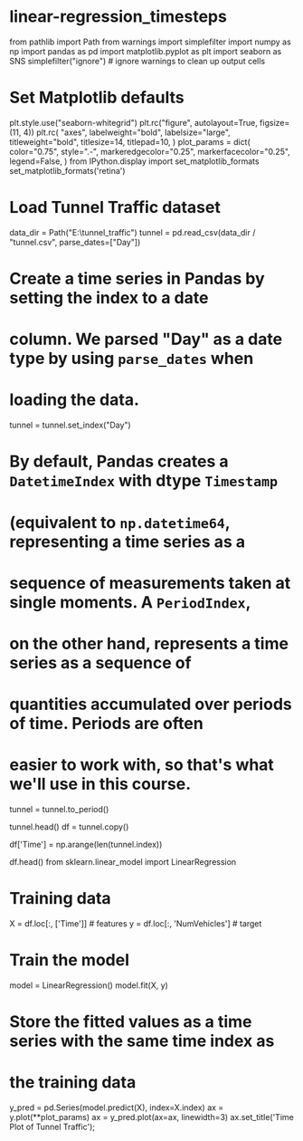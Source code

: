 # linear-regression_timesteps
from pathlib import Path
from warnings import simplefilter
import numpy as np
import pandas as pd
import matplotlib.pyplot as plt
import seaborn as SNS 
simplefilter("ignore")  # ignore warnings to clean up output cells
# Set Matplotlib defaults
plt.style.use("seaborn-whitegrid")
plt.rc("figure", autolayout=True, figsize=(11, 4))
plt.rc(
    "axes",
    labelweight="bold",
    labelsize="large",
    titleweight="bold",
    titlesize=14,
    titlepad=10,
)
plot_params = dict(
    color="0.75",
    style=".-",
    markeredgecolor="0.25",
    markerfacecolor="0.25",
    legend=False,
)
from IPython.display import set_matplotlib_formats
set_matplotlib_formats('retina')
# Load Tunnel Traffic dataset
data_dir = Path("E:\tunnel_traffic")
tunnel = pd.read_csv(data_dir / "tunnel.csv", parse_dates=["Day"])
# Create a time series in Pandas by setting the index to a date
# column. We parsed "Day" as a date type by using `parse_dates` when
# loading the data.
tunnel = tunnel.set_index("Day")
# By default, Pandas creates a `DatetimeIndex` with dtype `Timestamp`
# (equivalent to `np.datetime64`, representing a time series as a
# sequence of measurements taken at single moments. A `PeriodIndex`,
# on the other hand, represents a time series as a sequence of
# quantities accumulated over periods of time. Periods are often
# easier to work with, so that's what we'll use in this course.
tunnel = tunnel.to_period()

tunnel.head()
df = tunnel.copy()

df['Time'] = np.arange(len(tunnel.index))

df.head()
from sklearn.linear_model import LinearRegression

# Training data
X = df.loc[:, ['Time']]  # features
y = df.loc[:, 'NumVehicles']  # target

# Train the model
model = LinearRegression()
model.fit(X, y)

# Store the fitted values as a time series with the same time index as
# the training data
y_pred = pd.Series(model.predict(X), index=X.index)
ax = y.plot(**plot_params)
ax = y_pred.plot(ax=ax, linewidth=3)
ax.set_title('Time Plot of Tunnel Traffic');
